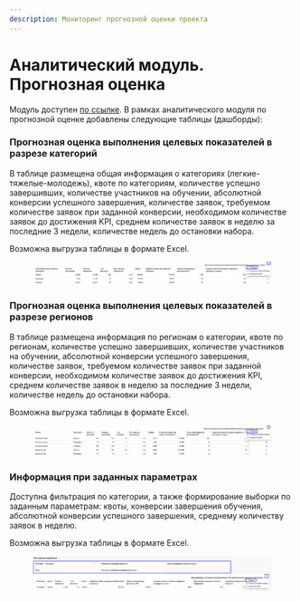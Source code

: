```yaml
---
description: Мониторинг прогнозной оценки проекта
---
```


# Аналитический модуль. Прогнозная оценка

Модуль доступен [по ссылке](https://datalens.yandex/9zhvmoubnrqw0). В рамках аналитического модуля по прогнозной оценке добавлены следующие таблицы (дашборды):

### Прогнозная оценка выполнения целевых показателей в разрезе категорий

В таблице размещена общая информация о категориях (легкие-тяжелые-молодежь), квоте по категориям, количестве успешно завершивших, количестве участников на обучении, абсолютной конверсии успешного завершения,  количестве заявок, требуемом количестве заявок при заданной конверсии,  необходимом количестве заявок до достижения KPI, среднем количестве заявок в неделю за последние 3 недели, количестве недель до остановки набора.

Возможна выгрузка таблицы в формате Excel.

<figure><img src="../.gitbook/assets/image (3).png" alt=""><figcaption></figcaption></figure>

### Прогнозная оценка выполнения целевых показателей в разрезе регионов

В таблице размещена информация по регионам о категории, квоте по регионам, количестве успешно завершивших,  количестве участников на обучении, абсолютной конверсии успешного завершения, количестве заявок, требуемом количестве заявок при заданной конверсии,  необходимом количестве заявок до достижения KPI, среднем количестве заявок в неделю за последние 3 недели, количестве недель до остановки набора.

Возможна выгрузка таблицы в формате Excel.

<figure><img src="../.gitbook/assets/image.png" alt=""><figcaption></figcaption></figure>

### Информация при заданных параметрах

Доступна фильтрация по категории, а также формирование выборки по заданным параметрам: квоты, конверсии завершения обучения, абсолютной конверсии успешного завершения, среднему количеству заявок в неделю.

Возможна выгрузка таблицы в формате Excel.

<figure><img src="../.gitbook/assets/image (4).png" alt=""><figcaption></figcaption></figure>
